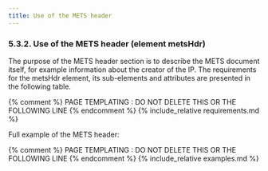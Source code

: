 ```yaml
---
title: Use of the METS header
---
```

### 5.3.2.	Use of the METS header (element metsHdr)
The purpose of the METS header section is to describe the METS document itself, for example information
about the creator of the IP. The requirements for the metsHdr element, its sub-elements and attributes are presented in the following
table.

{% comment %} PAGE TEMPLATING : DO NOT DELETE THIS OR THE FOLLOWING LINE {% endcomment %}
{% include_relative requirements.md %}

Full example of the METS header:

{% comment %} PAGE TEMPLATING : DO NOT DELETE THIS OR THE FOLLOWING LINE {% endcomment %}
{% include_relative examples.md %}
